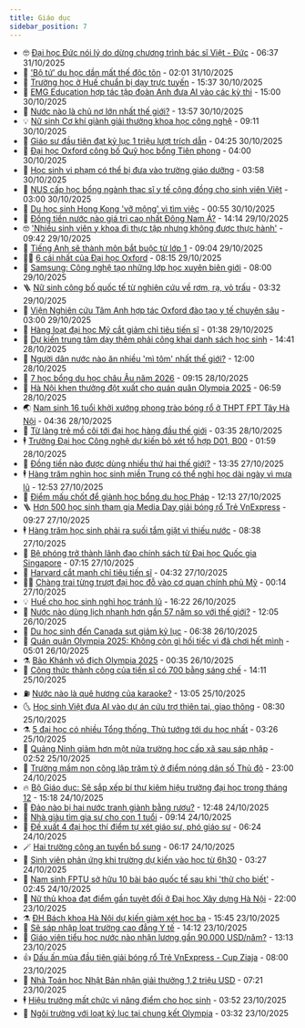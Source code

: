 ```yaml
---
title: Giáo dục
sidebar_position: 7
---
```


<!-- vnexpress-giao-duc:START -->
- 🤓 [Đại học Đức nói lý do dừng chương trình bác sĩ Việt - Đức](https://vnexpress.net/dai-hoc-duc-noi-ly-do-dung-chuong-trinh-bac-si-viet-duc-4957952.html) - 06:37 31/10/2025
- 🦆 [&#39;Bộ tứ&#39; du học dần mất thế độc tôn](https://vnexpress.net/bo-tu-du-hoc-dan-mat-the-doc-ton-4958078.html) - 02:01 31/10/2025
- 🦩 [Trường học ở Huế chuẩn bị dạy trực tuyến](https://vnexpress.net/truong-hoc-o-hue-chuan-bi-day-truc-tuyen-4958017.html) - 15:37 30/10/2025
- 🌮 [EMG Education hợp tác tập đoàn Anh đưa AI vào các kỳ thi](https://vnexpress.net/emg-education-hop-tac-tap-doan-anh-dua-ai-vao-cac-ky-thi-4958014.html) - 15:00 30/10/2025
- 🔭 [Nước nào là chủ nợ lớn nhất thế giới?](https://vnexpress.net/nuoc-nao-la-chu-no-lon-nhat-the-gioi-4957895.html) - 13:57 30/10/2025
- 💡 [Nữ sinh Cơ khí giành giải thưởng khoa học công nghệ](https://vnexpress.net/nu-sinh-co-khi-gianh-giai-thuong-khoa-hoc-cong-nghe-4952412.html) - 09:11 30/10/2025
- 🥰 [Giáo sư đầu tiên đạt kỷ lục 1 triệu lượt trích dẫn](https://vnexpress.net/giao-su-dau-tien-dat-ky-luc-1-trieu-luot-trich-dan-4957761.html) - 04:25 30/10/2025
- 🐲 [Đại học Oxford công bố Quỹ học bổng Tiên phong](https://vnexpress.net/dai-hoc-oxford-cong-bo-quy-hoc-bong-tien-phong-4957670.html) - 04:00 30/10/2025
- 🦒 [Học sinh vi phạm có thể bị đưa vào trường giáo dưỡng](https://vnexpress.net/hoc-sinh-vi-pham-co-the-bi-dua-vao-truong-giao-duong-4957702.html) - 03:58 30/10/2025
- 🦆 [NUS cấp học bổng ngành thạc sĩ y tế cộng đồng cho sinh viên Việt](https://vnexpress.net/nus-cap-hoc-bong-nganh-thac-si-y-te-cong-dong-cho-sinh-vien-viet-4957251.html) - 03:00 30/10/2025
- 🧰 [Du học sinh Hong Kong &#39;vỡ mộng&#39; vì tìm việc](https://vnexpress.net/du-hoc-sinh-hong-kong-vo-mong-vi-tim-viec-4957611.html) - 00:55 30/10/2025
- 🐘 [Đồng tiền nước nào giá trị cao nhất Đông Nam Á?](https://vnexpress.net/dong-tien-nuoc-nao-gia-tri-cao-nhat-dong-nam-a-4957489.html) - 14:14 29/10/2025
- 🤓 [&#39;Nhiều sinh viên y khoa đi thực tập nhưng không được thực hành&#39;](https://vnexpress.net/nhieu-sinh-vien-y-khoa-di-thuc-tap-nhung-khong-duoc-thuc-hanh-4957402.html) - 09:42 29/10/2025
- 🧰 [Tiếng Anh sẽ thành môn bắt buộc từ lớp 1](https://vnexpress.net/phe-duyet-de-an-tieng-anh-thanh-ngon-ngu-thu-hai-trong-truong-hoc-4957394.html) - 09:04 29/10/2025
- 🧑‍💻 [6 cái nhất của Đại học Oxford](https://vnexpress.net/6-cai-nhat-cua-dai-hoc-oxford-4957405.html) - 08:15 29/10/2025
- 🫶 [Samsung: Công nghệ tạo những lớp học xuyên biên giới](https://vnexpress.net/samsung-cong-nghe-tao-nhung-lop-hoc-xuyen-bien-gioi-4954710.html) - 08:00 29/10/2025
- 🪜 [Nữ sinh công bố quốc tế từ nghiên cứu về rơm, rạ, vỏ trấu](https://vnexpress.net/nu-sinh-cong-bo-quoc-te-tu-nghien-cuu-ve-rom-ra-vo-trau-4955469.html) - 03:32 29/10/2025
- 🎊 [Viện Nghiên cứu Tâm Anh hợp tác Oxford đào tạo y tế chuyên sâu](https://vnexpress.net/vien-nghien-cuu-tam-anh-hop-tac-oxford-dao-tao-y-te-chuyen-sau-4957208.html) - 03:00 29/10/2025
- 🧐 [Hàng loạt đại học Mỹ cắt giảm chỉ tiêu tiến sĩ](https://vnexpress.net/hang-loat-dai-hoc-my-cat-giam-chi-tieu-tien-si-4956949.html) - 01:38 29/10/2025
- 🌈 [Dự kiến trung tâm dạy thêm phải công khai danh sách học sinh](https://vnexpress.net/du-kien-trung-tam-day-them-phai-cong-khai-danh-sach-hoc-sinh-4957001.html) - 14:41 28/10/2025
- 🥰 [Người dân nước nào ăn nhiều &#39;mì tôm&#39; nhất thế giới?](https://vnexpress.net/nguoi-dan-nuoc-nao-an-nhieu-mi-tom-nhat-the-gioi-4956920.html) - 12:00 28/10/2025
- 🎡 [7 học bổng du học châu Âu năm 2026](https://vnexpress.net/thoi-gian-mo-don-7-hoc-bong-chinh-phu-du-hoc-chau-au-nam-2026-4956032.html) - 09:15 28/10/2025
- 🎊 [Hà Nội khen thưởng đột xuất cho quán quân Olympia 2025](https://vnexpress.net/ha-noi-khen-thuong-dot-xuat-cho-quan-quan-olympia-2025-4956801.html) - 06:59 28/10/2025
- 🌏 [Nam sinh 16 tuổi khởi xướng phong trào bóng rổ ở THPT FPT Tây Hà Nội](https://vnexpress.net/nam-sinh-16-tuoi-khoi-xuong-phong-trao-bong-ro-o-thpt-fpt-tay-ha-noi-4956185.html) - 04:36 28/10/2025
- 🥸 [Từ làng trẻ mồ côi tới đại học hàng đầu thế giới](https://vnexpress.net/tu-lang-tre-mo-coi-toi-dai-hoc-hang-dau-the-gioi-4956547.html) - 03:35 28/10/2025
- 🕴 [Trường Đại học Công nghệ dự kiến bỏ xét tổ hợp D01, B00](https://vnexpress.net/truong-dai-hoc-cong-nghe-du-kien-bo-xet-to-hop-d01-b00-4956492.html) - 01:59 28/10/2025
- 💂 [Đồng tiền nào được dùng nhiều thứ hai thế giới?](https://vnexpress.net/dong-tien-nao-duoc-dung-nhieu-thu-hai-the-gioi-4956422.html) - 13:35 27/10/2025
- 🕴 [Hàng trăm nghìn học sinh miền Trung có thể nghỉ học dài ngày vì mưa lũ](https://vnexpress.net/hang-tram-nghin-hoc-sinh-mien-trung-co-the-nghi-hoc-dai-ngay-vi-mua-lu-4956466.html) - 12:53 27/10/2025
- 🌋 [Điểm mấu chốt để giành học bổng du học Pháp](https://vnexpress.net/diem-mau-chot-de-gianh-hoc-bong-du-hoc-phap-4956460.html) - 12:13 27/10/2025
- 🪜 [Hơn 500 học sinh tham gia Media Day giải bóng rổ Trẻ VnExpress](https://vnexpress.net/hon-500-hoc-sinh-tham-gia-media-day-giai-bong-ro-tre-vnexpress-4956161.html) - 09:27 27/10/2025
- 🕴 [Hàng trăm học sinh phải ra suối tắm giặt vì thiếu nước](https://vnexpress.net/hang-tram-hoc-sinh-phai-ra-suoi-tam-giat-vi-thieu-nuoc-4956193.html) - 08:38 27/10/2025
- 🎃 [Bệ phóng trở thành lãnh đạo chính sách từ Đại học Quốc gia Singapore](https://vnexpress.net/be-phong-tro-thanh-lanh-dao-chinh-sach-tu-dai-hoc-quoc-gia-singapore-4956310.html) - 07:15 27/10/2025
- 🦏 [Harvard cắt mạnh chỉ tiêu tiến sĩ](https://vnexpress.net/harvard-cat-manh-chi-tieu-tien-si-4956257.html) - 04:32 27/10/2025
- 🧑‍🏫 [Chàng trai từng trượt đại học đỗ vào cơ quan chính phủ Mỹ](https://vnexpress.net/chang-trai-tung-truot-dai-hoc-do-vao-co-quan-chinh-phu-my-4955811.html) - 00:14 27/10/2025
- 💡 [Huế cho học sinh nghỉ học tránh lũ](https://vnexpress.net/da-nang-hue-cho-hoc-sinh-nghi-hoc-ngay-27-10-4956013.html) - 16:22 26/10/2025
- 🐎 [Nước nào dùng lịch nhanh hơn gần 57 năm so với thế giới?](https://vnexpress.net/nuoc-nao-dung-lich-nhanh-hon-gan-57-nam-so-voi-the-gioi-4955986.html) - 12:05 26/10/2025
- 🧰 [Du học sinh đến Canada sụt giảm kỷ lục](https://vnexpress.net/du-hoc-sinh-den-canada-sut-giam-ky-luc-4955846.html) - 06:38 26/10/2025
- 🙉 [Quán quân Olympia 2025: Không còn gì hối tiếc vì đã chơi hết mình](https://vnexpress.net/quan-quan-duong-len-dinh-olympia-2025-khong-con-gi-hoi-tiec-4955899.html) - 05:01 26/10/2025
- ⚗️ [Bảo Khánh vô địch Olympia 2025](https://vnexpress.net/truc-tiep-chung-ket-duong-len-dinh-olympia-2025-4955848-tong-thuat.html) - 00:35 26/10/2025
- 🌝 [Công thức thành công của tiến sĩ có 700 bằng sáng chế](https://vnexpress.net/ts-nguyen-thanh-my-8-yeu-to-de-thanh-cong-4955685.html) - 14:11 25/10/2025
- ⛽️ [Nước nào là quê hương của karaoke?](https://vnexpress.net/nuoc-nao-la-que-huong-cua-karaoke-4955663.html) - 13:05 25/10/2025
- 🌜 [Học sinh Việt đưa AI vào dự án cứu trợ thiên tai, giao thông](https://vnexpress.net/hoc-sinh-viet-dua-ai-vao-du-an-cuu-tro-thien-tai-giao-thong-4955736.html) - 08:30 25/10/2025
- ⚗️ [5 đại học có nhiều Tổng thống, Thủ tướng tới du học nhất](https://vnexpress.net/5-dai-hoc-co-nhieu-tong-thong-thu-tuong-toi-du-hoc-nhat-4955599.html) - 03:26 25/10/2025
- 🧰 [Quảng Ninh giảm hơn một nửa trường học cấp xã sau sáp nhập](https://vnexpress.net/quang-ninh-giam-hon-mot-nua-truong-hoc-cap-xa-sau-sap-nhap-4955526.html) - 02:52 25/10/2025
- 🤗 [Trường mầm non công lập trăm tỷ ở điểm nóng dân số Thủ đô](https://vnexpress.net/truong-mam-non-cong-lap-tram-ty-o-diem-nong-dan-so-thu-do-4954919.html) - 23:00 24/10/2025
- 🔥 [Bộ Giáo dục: Sẽ sắp xếp bí thư kiêm hiệu trưởng đại học trong tháng 12](https://vnexpress.net/bo-giao-duc-se-sap-xep-bi-thu-kiem-hieu-truong-dai-hoc-trong-thang-12-4955522.html) - 15:18 24/10/2025
- 💪 [Đảo nào bị hai nước tranh giành bằng rượu?](https://vnexpress.net/dao-nao-bi-hai-nuoc-tranh-gianh-bang-ruou-4955484.html) - 12:48 24/10/2025
- 💂 [Nhà giàu tìm gia sư cho con 1 tuổi](https://vnexpress.net/nha-giau-tim-gia-su-cho-con-1-tuoi-4955335.html) - 09:14 24/10/2025
- 🌮 [Đề xuất 4 đại học thí điểm tự xét giáo sư, phó giáo sư](https://vnexpress.net/de-xuat-4-dai-hoc-thi-diem-tu-xet-giao-su-pho-giao-su-4955279.html) - 06:24 24/10/2025
- 🪄 [Hai trường công an tuyển bổ sung](https://vnexpress.net/hai-truong-cong-an-tuyen-bo-sung-4954807.html) - 06:17 24/10/2025
- 🎡 [Sinh viên phản ứng khi trường dự kiến vào học từ 6h30](https://vnexpress.net/dai-hoc-cong-thuong-tp-hcm-doi-gio-vao-hoc-sinh-vien-phan-ung-4955122.html) - 03:27 24/10/2025
- 🌈 [Nam sinh FPTU sở hữu 10 bài báo quốc tế sau khi &#39;thử cho biết&#39;](https://vnexpress.net/nam-sinh-fptu-so-huu-10-bai-bao-quoc-te-sau-khi-thu-cho-biet-4955205.html) - 02:45 24/10/2025
- 🎊 [Nữ thủ khoa đạt điểm gần tuyệt đối ở Đại học Xây dựng Hà Nội](https://vnexpress.net/nu-thu-khoa-dat-diem-gan-tuyet-doi-o-dai-hoc-xay-dung-ha-noi-4954969.html) - 22:00 23/10/2025
- ⚗️ [ĐH Bách khoa Hà Nội dự kiến giảm xét học bạ](https://vnexpress.net/dai-hoc-bach-khoa-ha-noi-du-kien-phuong-thuc-tuyen-sinh-2026-se-giam-xet-hoc-ba-4955118.html) - 15:45 23/10/2025
- 🌁 [Sẽ sáp nhập loạt trường cao đẳng Y tế](https://vnexpress.net/se-sap-nhap-loat-truong-cao-dang-y-te-4955086.html) - 14:12 23/10/2025
- 🦏 [Giáo viên tiểu học nước nào nhận lương gần 90.000 USD/năm?](https://vnexpress.net/giao-vien-tieu-hoc-nuoc-nao-nhan-luong-gan-90-000-usd-nam-4955056.html) - 13:13 23/10/2025
- 👍 [Dấu ấn mùa đầu tiên giải bóng rổ Trẻ VnExpress - Cup Ziaja](https://vnexpress.net/dau-an-mua-dau-tien-giai-bong-ro-tre-vnexpress-cup-ziaja-4954778.html) - 08:00 23/10/2025
- 🌈 [Nhà Toán học Nhật Bản nhận giải thưởng 1,2 triệu USD](https://vnexpress.net/nha-toan-hoc-nhat-ban-nhan-giai-thuong-1-2-trieu-usd-4954932.html) - 07:21 23/10/2025
- 🕴 [Hiệu trưởng mất chức vì nâng điểm cho học sinh](https://vnexpress.net/hieu-truong-mat-chuc-vi-nang-diem-cho-hoc-sinh-4954773.html) - 03:52 23/10/2025
- 🧰 [Ngôi trường với loạt kỷ lục tại chung kết Olympia](https://vnexpress.net/ngoi-truong-voi-loat-ky-luc-tai-chung-ket-olympia-4954530.html) - 03:32 23/10/2025<!-- vnexpress-giao-duc:END -->
